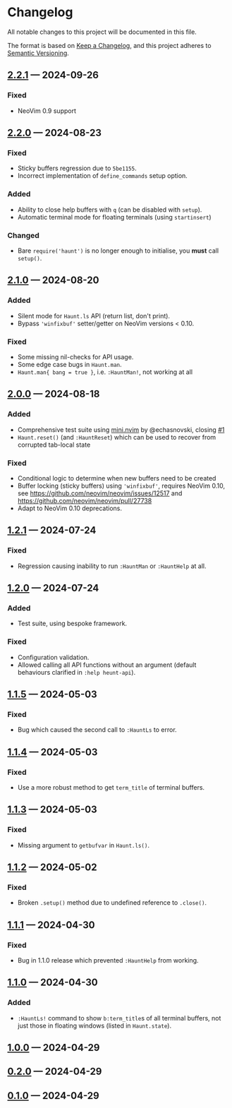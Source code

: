 # Changelog

All notable changes to this project will be documented in this file.

The format is based on [Keep a Changelog](https://keepachangelog.com/en/1.1.0/),
and this project adheres to [Semantic Versioning](https://semver.org/spec/v2.0.0.html).

## [2.2.1] — 2024-09-26

### Fixed
- NeoVim 0.9 support

## [2.2.0] — 2024-08-23

### Fixed
- Sticky buffers regression due to `5be1155`.
- Incorrect implementation of `define_commands` setup option.

### Added
- Ability to close help buffers with `q` (can be disabled with `setup`).
- Automatic terminal mode for floating terminals (using `startinsert`)

### Changed
- Bare `require('haunt')` is no longer enough to initialise, you **must** call
  `setup()`.

## [2.1.0] — 2024-08-20

### Added
- Silent mode for `Haunt.ls` API (return list, don't print).
- Bypass `'winfixbuf'` setter/getter on NeoVim versions < 0.10.

### Fixed
- Some missing nil-checks for API usage.
- Some edge case bugs in `Haunt.man`.
- `Haunt.man{ bang = true }`, i.e. `:HauntMan!`, not working at all

## [2.0.0] — 2024-08-18

### Added
- Comprehensive test suite using [mini.nvim](https://github.com/echasnovski/mini.nvim/blob/main/readmes/mini-test.md) by @echasnovski, closing [#1](https://todo.sr.ht/~adigitoleo/nvim-plugins/1)
- `Haunt.reset()` (and `:HauntReset`) which can be used to recover from
  corrupted tab-local state

### Fixed
- Conditional logic to determine when new buffers need to be created
- Buffer locking (sticky buffers) using `'winfixbuf'`, requires NeoVim 0.10,
  see <https://github.com/neovim/neovim/issues/12517> and
  <https://github.com/neovim/neovim/pull/27738>
- Adapt to NeoVim 0.10 deprecations.

## [1.2.1] — 2024-07-24

### Fixed
- Regression causing inability to run `:HauntMan` or `:HauntHelp` at all.

## [1.2.0] — 2024-07-24

### Added
- Test suite, using bespoke framework.

### Fixed
- Configuration validation.
- Allowed calling all API functions without an argument (default behaviours
  clarified in `:help heunt-api`).

## [1.1.5] — 2024-05-03

### Fixed
- Bug which caused the second call to `:HauntLs` to error.

## [1.1.4] — 2024-05-03

### Fixed
- Use a more robust method to get `term_title` of terminal buffers.

## [1.1.3] — 2024-05-03

### Fixed
- Missing argument to `getbufvar` in `Haunt.ls()`.

## [1.1.2] — 2024-05-02

### Fixed
- Broken `.setup()` method due to undefined reference to `.close()`.

## [1.1.1] — 2024-04-30

### Fixed
- Bug in 1.1.0 release which prevented `:HauntHelp` from working.

## [1.1.0] — 2024-04-30

### Added
- `:HauntLs!` command to show `b:term_title`s of all terminal buffers, not just
  those in floating windows (listed in `Haunt.state`).

## [1.0.0] — 2024-04-29

## [0.2.0] — 2024-04-29

## [0.1.0] — 2024-04-29

[2.2.1]: https://git.sr.ht/~adigitoleo/haunt.nvim/refs/v2.2.1
[2.2.0]: https://git.sr.ht/~adigitoleo/haunt.nvim/refs/v2.2.0
[2.1.0]: https://git.sr.ht/~adigitoleo/haunt.nvim/refs/v2.1.0
[2.0.0]: https://git.sr.ht/~adigitoleo/haunt.nvim/refs/v2.0.0
[1.2.1]: https://git.sr.ht/~adigitoleo/haunt.nvim/refs/v1.2.1
[1.2.0]: https://git.sr.ht/~adigitoleo/haunt.nvim/refs/v1.2.0
[1.1.5]: https://git.sr.ht/~adigitoleo/haunt.nvim/refs/v1.1.5
[1.1.4]: https://git.sr.ht/~adigitoleo/haunt.nvim/refs/v1.1.4
[1.1.3]: https://git.sr.ht/~adigitoleo/haunt.nvim/refs/v1.1.3
[1.1.2]: https://git.sr.ht/~adigitoleo/haunt.nvim/refs/v1.1.2
[1.1.1]: https://git.sr.ht/~adigitoleo/haunt.nvim/refs/v1.1.1
[1.1.0]: https://git.sr.ht/~adigitoleo/haunt.nvim/refs/v1.1.0
[1.0.0]: https://git.sr.ht/~adigitoleo/haunt.nvim/refs/v1.0.0
[0.2.0]: https://git.sr.ht/~adigitoleo/haunt.nvim/refs/v0.2.0
[0.1.0]: https://git.sr.ht/~adigitoleo/haunt.nvim/refs/v0.1.0
